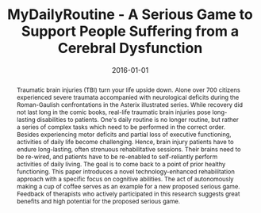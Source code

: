 ---
abstract: Traumatic brain injuries (TBI) turn your life upside down. Alone over 700
  citizens experienced severe traumata accompanied with neurological deficits during
  the Roman-Gaulish confrontations in the Asterix illustrated series. While recovery
  did not last long in the comic books, real-life traumatic brain injuries pose long-lasting
  disabilities to patients. One's daily routine is no longer routine, but rather a
  series of complex tasks which need to be performed in the correct order. Besides
  experiencing motor deficits and partial loss of executive functioning, activities
  of daily life become challenging. Hence, brain injury patients have to endure long-lasting,
  often strenuous rehabilitative sessions. Their brains need to be re-wired, and patients
  have to be re-enabled to self-reliantly perform activities of daily living. The
  goal is to come back to a point of prior healthy functioning. This paper introduces
  a novel technology-enhanced rehabilitation approach with a specific focus on cognitive
  abilities. The act of autonomously making a cup of coffee serves as an example for
  a new proposed serious game. Feedback of therapists who actively participated in
  this research suggests great benefits and high potential for the proposed serious
  game.
authors:
- René Baranyi
- Rafael Perndorfer
- Nadja Lederer
- Birgit Scholz
- Thomas Grechenig
date: '2016-01-01'
featured: false
links:
- name: Publik
  url: https://publik.tuwien.ac.at/showentry.php?ID=258006&lang=2
publication_types:
- '1'
publishDate: '2016-01-01'
specifics: 'in: "IEEE 4th International Conference on Serious Games and Applications
  for Health", 1; herausgegeben von: IEEE; IEEE, Los Alamitos, CA, USA, 2016, ISBN:
  978-1-5090-2211-3, S. 1 - 6.'
title: MyDailyRoutine - A Serious Game to Support People Suffering from a Cerebral
  Dysfunction
url_pdf: ''
---